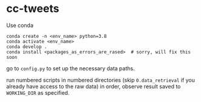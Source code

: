 # cc-tweets

Use conda

```
conda create -n <env_name> python=3.8
conda activate <env_name>
conda develop .
conda install <packages_as_errors_are_rased>  # sorry, will fix this soon
```

go to `config.py` to set up the necessary data paths. 

run numbered scripts in numbered directories (skip `0.data_retrieval` if you already have access to the raw data) in order, observe result saved to `WORKING_DIR` as specified.
